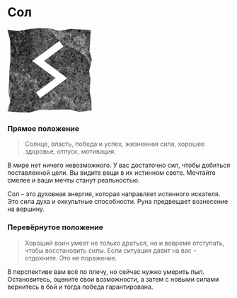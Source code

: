 # Сол

![Руна Сол](image/16_sowilo.png)

### Прямое положение

>Солнце, власть, победа и успех, жизненная сила, хорошее здоровье, отпуск, мотивация.

В мире нет ничего невозможного. У вас достаточно сил, чтобы добиться поставленной цели. Вы видите вещи в их истинном свете. Мечтайте смелее и ваши мечты станут реальностью.

Сол – это духовная энергия, которая направляет истинного искателя. Это сила духа и оккультные способности. Руна предвещает вознесение на вершину.

### Перевёрнутое положение

>Хороший воин умеет не только драться, но и вовремя отступать, чтобы восстановить силы. Если ситуация давит на вас – отдохните. Это не поражение.

В перспективе вам всё по плечу, но сейчас нужно умерить пыл. Остановитесь, оцените свои возможности, а затем с новыми силами вернитесь в бой и тогда победа гарантирована.